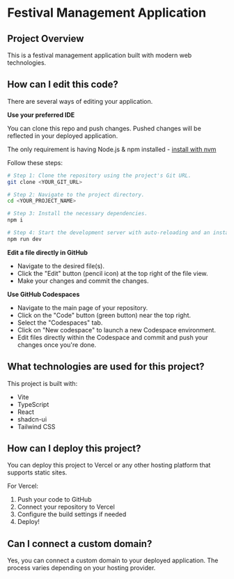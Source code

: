 # Festival Management Application

## Project Overview

This is a festival management application built with modern web technologies.

## How can I edit this code?

There are several ways of editing your application.

**Use your preferred IDE**

You can clone this repo and push changes. Pushed changes will be reflected in your deployed application.

The only requirement is having Node.js & npm installed - [install with nvm](https://github.com/nvm-sh/nvm#installing-and-updating)

Follow these steps:

```sh
# Step 1: Clone the repository using the project's Git URL.
git clone <YOUR_GIT_URL>

# Step 2: Navigate to the project directory.
cd <YOUR_PROJECT_NAME>

# Step 3: Install the necessary dependencies.
npm i

# Step 4: Start the development server with auto-reloading and an instant preview.
npm run dev
```

**Edit a file directly in GitHub**

- Navigate to the desired file(s).
- Click the "Edit" button (pencil icon) at the top right of the file view.
- Make your changes and commit the changes.

**Use GitHub Codespaces**

- Navigate to the main page of your repository.
- Click on the "Code" button (green button) near the top right.
- Select the "Codespaces" tab.
- Click on "New codespace" to launch a new Codespace environment.
- Edit files directly within the Codespace and commit and push your changes once you're done.

## What technologies are used for this project?

This project is built with:

- Vite
- TypeScript
- React
- shadcn-ui
- Tailwind CSS

## How can I deploy this project?

You can deploy this project to Vercel or any other hosting platform that supports static sites.

For Vercel:
1. Push your code to GitHub
2. Connect your repository to Vercel
3. Configure the build settings if needed
4. Deploy!

## Can I connect a custom domain?

Yes, you can connect a custom domain to your deployed application. The process varies depending on your hosting provider.

